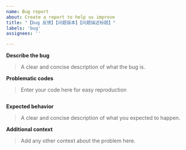 ```yaml
---
name: Bug report
about: Create a report to help us improve
title: "【bug 反馈】【问题版本】【问题描述标题】"
labels: 'bug'
assignees: ''

---
```


**Describe the bug**
> A clear and concise description of what the bug is.


**Problematic codes**
> Enter your code here for easy reproduction

```

```

**Expected behavior**
> A clear and concise description of what you expected to happen.


**Additional context**
> Add any other context about the problem here.
